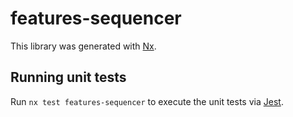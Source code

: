 # features-sequencer

This library was generated with [Nx](https://nx.dev).

## Running unit tests

Run `nx test features-sequencer` to execute the unit tests via [Jest](https://jestjs.io).
